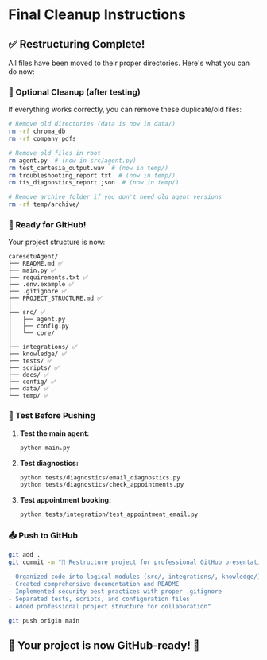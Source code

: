 # Final Cleanup Instructions

## ✅ Restructuring Complete!

All files have been moved to their proper directories. Here's what you can do now:

### 🧹 Optional Cleanup (after testing)

If everything works correctly, you can remove these duplicate/old files:

```bash
# Remove old directories (data is now in data/)
rm -rf chroma_db
rm -rf company_pdfs

# Remove old files in root
rm agent.py  # (now in src/agent.py)
rm test_cartesia_output.wav  # (now in temp/)
rm troubleshooting_report.txt  # (now in temp/)
rm tts_diagnostics_report.json  # (now in temp/)

# Remove archive folder if you don't need old agent versions
rm -rf temp/archive/
```

### 🚀 Ready for GitHub!

Your project structure is now:

```
caresetuAgent/
├── README.md ✅
├── main.py ✅
├── requirements.txt ✅
├── .env.example ✅
├── .gitignore ✅
├── PROJECT_STRUCTURE.md ✅
│
├── src/ ✅
│   ├── agent.py
│   ├── config.py
│   └── core/
│
├── integrations/ ✅
├── knowledge/ ✅
├── tests/ ✅
├── scripts/ ✅
├── docs/ ✅
├── config/ ✅
├── data/ ✅
└── temp/ ✅
```

### 🧪 Test Before Pushing

1. **Test the main agent:**

   ```bash
   python main.py
   ```

2. **Test diagnostics:**

   ```bash
   python tests/diagnostics/email_diagnostics.py
   python tests/diagnostics/check_appointments.py
   ```

3. **Test appointment booking:**
   ```bash
   python tests/integration/test_appointment_email.py
   ```

### 📤 Push to GitHub

```bash
git add .
git commit -m "🎉 Restructure project for professional GitHub presentation

- Organized code into logical modules (src/, integrations/, knowledge/)
- Created comprehensive documentation and README
- Implemented security best practices with proper .gitignore
- Separated tests, scripts, and configuration files
- Added professional project structure for collaboration"

git push origin main
```

## 🎯 Your project is now GitHub-ready! 🌟
